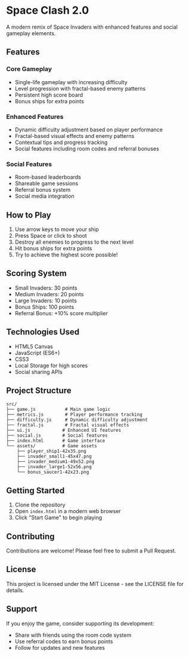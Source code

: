 # Space Clash 2.0

A modern remix of Space Invaders with enhanced features and social gameplay elements.

## Features

### Core Gameplay
- Single-life gameplay with increasing difficulty
- Level progression with fractal-based enemy patterns
- Persistent high score board
- Bonus ships for extra points

### Enhanced Features
- Dynamic difficulty adjustment based on player performance
- Fractal-based visual effects and enemy patterns
- Contextual tips and progress tracking
- Social features including room codes and referral bonuses

### Social Features
- Room-based leaderboards
- Shareable game sessions
- Referral bonus system
- Social media integration

## How to Play

1. Use arrow keys to move your ship
2. Press Space or click to shoot
3. Destroy all enemies to progress to the next level
4. Hit bonus ships for extra points
5. Try to achieve the highest score possible!

## Scoring System

- Small Invaders: 30 points
- Medium Invaders: 20 points
- Large Invaders: 10 points
- Bonus Ships: 100 points
- Referral Bonus: +10% score multiplier

## Technologies Used

- HTML5 Canvas
- JavaScript (ES6+)
- CSS3
- Local Storage for high scores
- Social sharing APIs

## Project Structure

```
src/
├── game.js           # Main game logic
├── metrics.js        # Player performance tracking
├── difficulty.js     # Dynamic difficulty adjustment
├── fractal.js        # Fractal visual effects
├── ui.js            # Enhanced UI features
├── social.js        # Social features
├── index.html       # Game interface
└── assets/          # Game assets
    ├── player_ship1-42x35.png
    ├── invader_small1-45x47.png
    ├── invader_medium1-49x52.png
    ├── invader_large1-52x56.png
    └── bonus_saucer1-42x23.png
```

## Getting Started

1. Clone the repository
2. Open `index.html` in a modern web browser
3. Click "Start Game" to begin playing

## Contributing

Contributions are welcome! Please feel free to submit a Pull Request.

## License

This project is licensed under the MIT License - see the LICENSE file for details.

## Support

If you enjoy the game, consider supporting its development:
- Share with friends using the room code system
- Use referral codes to earn bonus points
- Follow for updates and new features 